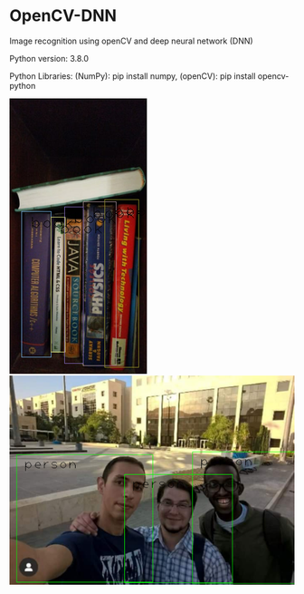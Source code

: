 # OpenCV-DNN
Image recognition using openCV and deep neural network (DNN)

Python version: 3.8.0

Python Libraries: (NumPy): pip install numpy, (openCV): pip install opencv-python

![](img/img_detected/img1.png)
![](img/img_detected/img2.png)
